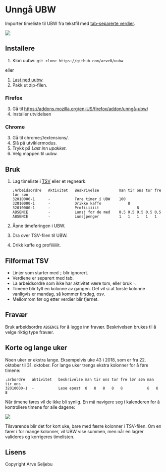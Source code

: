 # Unngå UBW

Importer timeliste til UBW fra tekstfil med [tab-separerte verdier](https://en.wikipedia.org/wiki/Tab-separated_values).

[![](youtube.png)](https://www.youtube.com/watch?v=vziWaZY4MsQ)


## Installere

1. Klon uubw: `git clone https://github.com/arve0/uubw`

eller

1. [Last ned uubw](https://github.com/arve0/uubw/archive/master.zip).
2. Pakk ut zip-filen.

### Firefox
3. Gå til https://addons.mozilla.org/en-US/firefox/addon/unngå-ubw/
4. Installer utvidelsen

### Chrome
3. Gå til chrome://extensions/.
4. Slå på utviklermodus.
5. Trykk på *Last inn upakket*.
6. Velg mappen til uubw.


## Bruk

1. Lag timeliste i [TSV](https://en.wikipedia.org/wiki/Tab-separated_values) eller et regneark.

	```tsv
	;Arbeidsordre	Aktivitet	Beskrivelse     	man	tir	ons	tor	fre	lør	søn
	32010000-1  	-       	Føre timer i UBW	100
	32010000-1  	-       	Drikke kaffe    	  	8
	32010000-1  	-       	Profiiiiiit     	  		8
	ABSENCE     	-       	Lunsj for de med	0,5	0,5	0,5	0,5	0,5
	ABSENCE     	-       	Lunsjpenger     	1 	1 	1 	1 	1
	```

2. Åpne timeføringen i UBW.
3. Dra over TSV-filen til UBW.
4. Drikk kaffe og profiiiiiiit.


## Filformat TSV

- Linjer som starter med `;` blir ignorert.
- Verdiene er separert med tab.
- La arbeidsordre som ikke har aktivitet være tom, eller bruk `-`.
- Timene blir fylt en kolonne av gangen. Det vil si at første kolonne vanligvis
  er mandag, så kommer tirsdag, osv.
- Mellomrom før og etter verdier blir fjernet.


## Fravær

Bruk arbeidsordre `ABSENCE` for å legge inn fravær. Beskrivelsen brukes til å
velge riktig type fravær.


## Korte og lange uker

Noen uker er ekstra lange. Eksempelvis uke 43 i 2018, som er fra 22. oktober til 31. oktober.
For lange uker trengs ekstra kolonner for å føre timene:

```tsv
;arbordre	aktivitet	beskrivelse	man	tir	ons	tor	fre	lør	søn	man	tir	ons
32010000-1	-       	Lese epost	8	8	8	8	8			8	8	8
```

Når timene føres vil de ikke bli synlig. En må navigere seg i kalenderen
for å kontrollere timene for alle dagene:

![](lang-uke.png)

Tilsvarende blir det for kort uke, bare med færre kolonner i TSV-filen. Om en fører i
for mange kolonner, vil UBW vise summen, men når en lagrer valideres og korrigeres
timelisten.


## Lisens

Copyright Arve Seljebu
